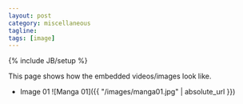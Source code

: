 ```yaml
---
layout: post
category: miscellaneous
tagline: 
tags: [image]
---
```

{% include JB/setup %}

This page shows how the embedded videos/images look like.

* Image 01
![Manga 01]({{ "/images/manga01.jpg" | absolute_url }})
